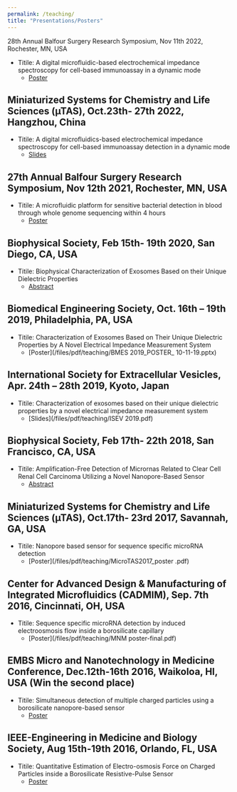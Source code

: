```yaml
---
permalink: /teaching/
title: "Presentations/Posters"
---
```

28th Annual Balfour Surgery Research Symposium, Nov 11th 2022, Rochester, MN, USA
- Titile: A digital microfluidic-based electrochemical impedance spectroscopy for cell-based immunoassay in a dynamic mode
    - [Poster](/files/pdf/teaching/CIM_poster_11-11-22.pdf)

## Miniaturized Systems for Chemistry and Life Sciences (µTAS), Oct.23th- 27th 2022, Hangzhou, China
- Titile: A digital microfluidics-based electrochemical impedance spectroscopy for cell-based immunoassay detection in a dynamic mode
    - [Slides](/files/pdf/teaching/microtas2022_YZ_V2_YL.pdf)

## 27th Annual Balfour Surgery Research Symposium, Nov 12th 2021, Rochester, MN, USA
- Titile: A microfluidic platform for sensitive bacterial detection in blood through whole genome sequencing within 4 hours
    - [Poster](/files/pdf/teaching/CIM_poster_11-12-21.pdf)

## Biophysical Society, Feb 15th- 19th 2020, San Diego, CA, USA
- Titile: Biophysical Characterization of Exosomes Based on their Unique Dielectric Properties
    - [Abstract](/files/pdf/teaching/paper10.pdf)

## Biomedical Engineering Society, Oct. 16th – 19th 2019, Philadelphia, PA, USA
- Titile: Characterization of Exosomes Based on Their Unique Dielectric Properties by A Novel Electrical Impedance Measurement System
    - [Poster](/files/pdf/teaching/BMES 2019_POSTER_ 10-11-19.pptx)

## International Society for Extracellular Vesicles, Apr. 24th – 28th 2019, Kyoto, Japan
- Titile: Characterization of exosomes based on their unique dielectric properties by a novel electrical impedance measurement system
    - [Slides](/files/pdf/teaching/ISEV 2019.pdf)

## Biophysical Society, Feb 17th- 22th 2018, San Francisco, CA, USA
- Titile: Amplification-Free Detection of Micrornas Related to Clear Cell Renal Cell Carcinoma Utilizing a Novel Nanopore-Based Sensor
    - [Abstract](/files/pdf/teaching/paper8.pdf)

## Miniaturized Systems for Chemistry and Life Sciences (µTAS), Oct.17th- 23rd 2017, Savannah, GA, USA
- Titile: Nanopore based sensor for sequence specific microRNA detection
    - [Poster](/files/pdf/teaching/MicroTAS2017_poster .pdf)

## Center for Advanced Design & Manufacturing of Integrated Microfluidics (CADMIM), Sep. 7th 2016, Cincinnati, OH, USA
- Titile: Sequence specific microRNA detection by induced electroosmosis flow inside a borosilicate capillary
    - [Poster](/files/pdf/teaching/MNM poster-final.pdf)

## EMBS Micro and Nanotechnology in Medicine Conference, Dec.12th-16th 2016, Waikoloa, HI, USA (Win the second place)
- Titile: Simultaneous detection of multiple charged particles using a borosilicate nanopore-based sensor 
    - [Poster](/files/pdf/teaching/IEEENano-talk-2016.pdf)

## IEEE-Engineering in Medicine and Biology Society, Aug 15th-19th 2016, Orlando, FL, USA
- Titile: Quantitative Estimation of Electro-osmosis Force on Charged Particles inside a Borosilicate Resistive-Pulse Sensor
    - [Poster](/files/pdf/teaching/IEEE-EMBC.pdf)


